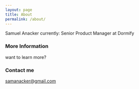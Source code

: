 ```yaml
---
layout: page
title: About
permalink: /about/
---
```


Samuel Anacker
currently: Senior Product Manager at Dormify

### More Information

want to learn more?

### Contact me

[samanacker@gmail.com](mailto:samanacker@gmail.com)